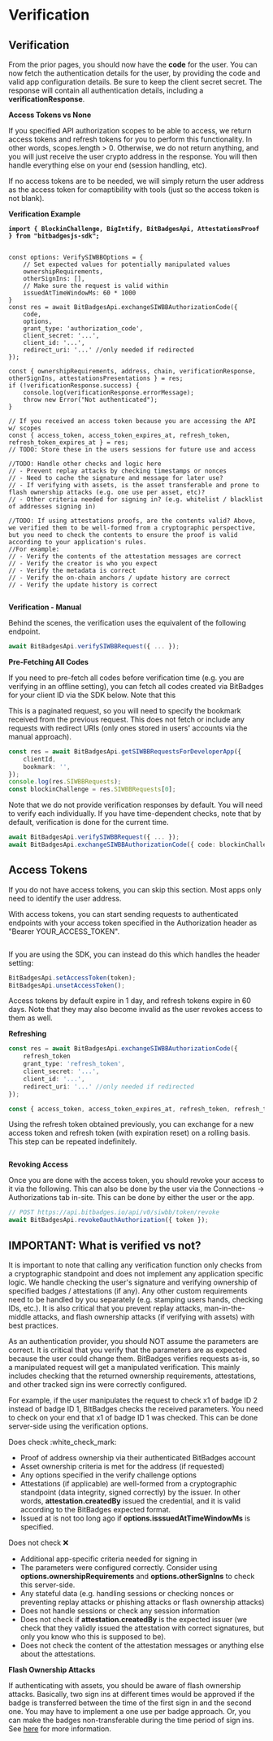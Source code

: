 # Verification

## Verification

From the prior pages, you should now have the **code** for the user. You can now fetch the authentication details for the user, by providing the code and valid app configuration details. Be sure to keep the client secret secret. The response will contain all authentication details, including a **verificationResponse**.

**Access Tokens vs None**

If you specified API authorization scopes to be able to access, we return access tokens and refresh tokens for you to perform this functionality. In other words, scopes.length > 0. Otherwise, we do not return anything, and you will just receive the user crypto address in the response. You will then handle everything else on your end (session handling, etc).

If no access tokens are to be needed, we will simply return the user address as the access token for comaptibility with tools (just so the access token is not blank).

**Verification Example**

<pre class="language-tsx"><code class="lang-tsx"><strong>import { BlockinChallenge, BigIntify, BitBadgesApi, AttestationsProof } from "bitbadgesjs-sdk";
</strong>

const options: VerifySIWBBOptions = { 
    // Set expected values for potentially manipulated values
    ownershipRequirements,
    otherSignIns: [],
    // Make sure the request is valid within 
    issuedAtTimeWindowMs: 60 * 1000
}
const res = await BitBadgesApi.exchangeSIWBBAuthorizationCode({ 
    code, 
    options,
    grant_type: 'authorization_code',
    client_secret: '...',
    client_id: '...',
    redirect_uri: '...' //only needed if redirected
});

const { ownershipRequirements, address, chain, verificationResponse, otherSignIns, attestationsPresentations } = res;
if (!verificationResponse.success) {
    console.log(verificationResponse.errorMessage);    
    throw new Error("Not authenticated");
}

// If you received an access token because you are accessing the API w/ scopes
const { access_token, access_token_expires_at, refresh_token, refresh_token_expires_at } = res;
// TODO: Store these in the users sessions for future use and access

//TODO: Handle other checks and logic here
// - Prevent replay attacks by checking timestamps or nonces
// - Need to cache the signature and message for later use?
// - If verifying with assets, is the asset transferable and prone to flash ownership attacks (e.g. one use per asset, etc)?
// - Other criteria needed for signing in? (e.g. whitelist / blacklist of addresses signing in)

//TODO: If using attestations proofs, are the contents valid? Above, we verified them to be well-formed from a cryptographic perspective, but you need to check the contents to ensure the proof is valid according to your application's rules.
//For example:
// - Verify the contents of the attestation messages are correct
// - Verify the creator is who you expect
// - Verify the metadata is correct
// - Verify the on-chain anchors / update history are correct
// - Verify the update history is correct
</code></pre>

<figure><img src="../../../.gitbook/assets/image (2).png" alt=""><figcaption></figcaption></figure>

**Verification - Manual**

Behind the scenes, the verification uses the equivalent of the following endpoint.

```typescript
await BitBadgesApi.verifySIWBBRequest({ ... });
```

**Pre-Fetching All Codes**

If you need to pre-fetch all codes before verification time (e.g. you are verifying in an offline setting), you can fetch all codes created via BitBadges for your client ID via the SDK below. Note that this

This is a paginated request, so you will need to specify the bookmark received from the previous request. This does not fetch or include any requests with redirect URIs (only ones stored in users' accounts via the manual approach).

```typescript
const res = await BitBadgesApi.getSIWBBRequestsForDeveloperApp({
    clientId,
    bookmark: '',
});
console.log(res.SIWBBRequests);
const blockinChallenge = res.SIWBBRequests[0];
```

Note that we do not provide verification responses by default. You will need to verify each individually. If you have time-dependent checks, note that by default, verification is done for the current time.

```typescript
await BitBadgesApi.verifySIWBBRequest({ ... });
await BitBadgesApi.exchangeSIWBBAuthorizationCode({ code: blockinChallenge._docId, options: { ... }});
```

## Access Tokens

If you do not have access tokens, you can skip this section. Most apps only need to identify the user address.

With access tokens, you can start sending requests to authenticated endpoints with your access token specified in the Authorization header as "Bearer YOUR\_ACCESS\_TOKEN".

<figure><img src="../../../.gitbook/assets/image (96).png" alt=""><figcaption></figcaption></figure>

If you are using the SDK, you can instead do this which handles the header setting:

```typescript
BitBadgesApi.setAccessToken(token);
BitBadgesApi.unsetAccessToken();
```

Access tokens by default expire in 1 day, and refresh tokens expire in 60 days. Note that they may also become invalid as the user revokes access to them as well.&#x20;

**Refreshing**

```typescript
const res = await BitBadgesApi.exchangeSIWBBAuthorizationCode({ 
    refresh_token
    grant_type: 'refresh_token',
    client_secret: '...',
    client_id: '...',
    redirect_uri: '...' //only needed if redirected
});

const { access_token, access_token_expires_at, refresh_token, refresh_token_expires_at } = res;
```

Using the refresh token obtained previously, you can exchange for a new access token and refresh token (with expiration reset) on a rolling basis. This step can be repeated indefinitely.&#x20;

<figure><img src="../../../.gitbook/assets/image (1) (1) (1) (1).png" alt=""><figcaption></figcaption></figure>

**Revoking Access**

Once you are done with the access token, you should revoke your access to it via the following. This can also be done by the user via the Connections -> Authorizations tab in-site. This can be done by either the user or the app.

```typescript
// POST https://api.bitbadges.io/api/v0/siwbb/token/revoke
await BitBadgesApi.revokeOauthAuthorization({ token });
```

## **IMPORTANT: What is verified vs not?**

It is important to note that calling any verification function only checks from a cryptographic standpoint and does not implement any application specific logic. We handle checking the user's signature and verifying ownership of specified badges / attestations (if any). Any other custom requirements need to be handled by you separately (e.g. stamping users hands, checking IDs, etc.). It is also critical that you prevent replay attacks, man-in-the-middle attacks, and flash ownership attacks (if verifying with assets) with best practices.

As an authentication provider, you should NOT assume the parameters are correct. It is critical that you verify that the parameters are as expected because the user could change them. BitBadges verifies requests as-is, so a manipulated request will get a manipulated verification. This mainly includes checking that the returned ownership requirements, attestations, and other tracked sign ins were correctly configured.

For example, if the user manipulates the request to check x1 of badge ID 2 instead of badge ID 1, BItBadges checks the received parameters. You need to check on your end that x1 of badge ID 1 was checked. This can be done server-side using the verification options.

Does check :white\_check\_mark:

* Proof of address ownership via their authenticated BitBadges account
* Asset ownership criteria is met for the address (if requested)
* Any options specified in the verify challenge options
* Attestations (if applicable) are well-formed from a cryptographic standpoint (data integrity, signed correctly) by the issuer. In other words, **attestation.createdBy** issued the credential, and it is valid according to the BitBadges expected format.
* Issued at is not too long ago if **options.isssuedAtTimeWindowMs** is specified.

Does not check :x:

* Additional app-specific criteria needed for signing in
* The parameters were configured correctly. Consider using **options.ownershipRequirements** and **options.otherSignIns** to check this server-side.
* Any stateful data (e.g. handling sessions or checking nonces or preventing replay attacks or phishing attacks or flash ownership attacks)
* Does not handle sessions or check any session information
* Does not check if **attestation.createdBy** is the expected issuer (we check that they validly issued the attestation with correct signatures, but only you know who this is supposed to be).
* Does not check the content of the attestation messages or anything else about the attestations.

**Flash Ownership Attacks**

If authenticating with assets, you should be aware of flash ownership attacks. Basically, two sign ins at different times would be approved if the badge is transferred between the time of the first sign in and the second one. You may have to implement a one use per badge approach. Or, you can make the badges non-transferable during the time period of sign ins. See [here](https://blockin.gitbook.io/blockin/developer-docs/core-concepts) for more information.

